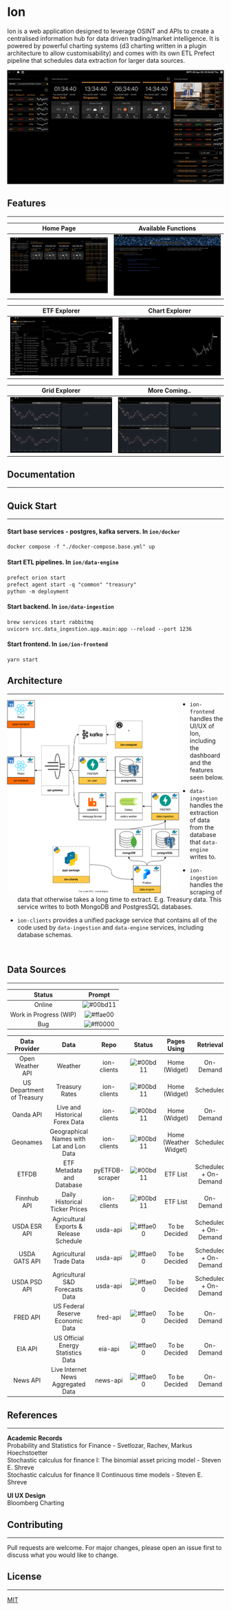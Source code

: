 # Ion

Ion is a web application designed to leverage OSINT and APIs to create a centralised information hub for data driven trading/market intelligence. It is powered by powerful charting systems (d3 charting written in a plugin architecture to allow customisability) and comes with its own ETL Prefect pipeline that schedules data extraction for larger data sources.

![](./assets/pages/main-page-preview.gif)

## Features
---
|          Home Page           |            Available Functions            |
| :--------------------------: | :---------------------------------------: |
| ![](./assets/pages/home.png) | ![](./assets/pages/function-explorer.png) |

|           ETF Explorer           |             Chart Explorer             |
| :------------------------------: | :------------------------------------: |
| ![](./assets/pages/etf-list.png) | ![](./assets/pages/chart-explorer.png) |

|             Grid Explorer             |             More Coming..             |
| :-----------------------------------: | :-----------------------------------: |
| ![](./assets/pages/grid-explorer.png) | ![](./assets/pages/grid-explorer.png) |

## Documentation

---

## Quick Start

---

#### Start base services - postgres, kafka servers. In `ion/docker`

```
docker compose -f "./docker-compose.base.yml" up
```

#### Start ETL pipelines. In `ion/data-engine`

```
prefect orion start
prefect agent start -q "common" "treasury"
python -m deployment
```

#### Start backend. In `ion/data-ingestion`

```
brew services start rabbitmq
uvicorn src.data_ingestion.app.main:app --reload --port 1236
```

#### Start frontend. In `ion/ion-frontend`

```
yarn start
```

## Architecture

---

<img align="left" src="./assets/architecture.drawio.svg" width="400" style="padding-right: 25px">

- `ion-frontend` handles the UI/UX of Ion, including the dashboard and the features seen below.

- `data-ingestion` handles the extraction of data from the database that `data-engine` writes to.

- `ion-ingestion` handles the scraping of data that otherwise takes a long time to extract. E.g. Treasury data. This service writes to both MongoDB and PostgresSQL databases.

- `ion-clients` provides a unified package service that contains all of the code used by `data-ingestion` and `data-engine` services, including database schemas.

<br clear="left"/>

## Data Sources
---
|         Status         |                          Prompt                          |
| :--------------------: | :------------------------------------------------------: |
|         Online         | ![#00bd11](https://placehold.co/10x10/00bd11/00bd11.png) |
| Work in Progress (WIP) | ![#ffae00](https://placehold.co/10x10/ffae00/ffae00.png) |
|          Bug           | ![#ff0000](https://placehold.co/10x10/ff0000/ff0000.png) |

|       Data Provider       |                   Data                   |      Repo       |                          Status                          |      Pages Using      |       Retrieval       |
| :-----------------------: | :--------------------------------------: | :-------------: | :------------------------------------------------------: | :-------------------: | :-------------------: |
|     Open Weather API      |                 Weather                  |   ion-clients   | ![#00bd11](https://placehold.co/10x10/00bd11/00bd11.png) |     Home (Widget)     |       On-Demand       |
| US Department of Treasury |              Treasury Rates              |   ion-clients   | ![#00bd11](https://placehold.co/10x10/00bd11/00bd11.png) |     Home (Widget)     |       Scheduled       |
|         Oanda API         |      Live and Historical Forex Data      |   ion-clients   | ![#00bd11](https://placehold.co/10x10/00bd11/00bd11.png) |     Home (Widget)     |       On-Demand       |
|         Geonames          | Geographical Names with Lat and Lon Data |   ion-clients   | ![#00bd11](https://placehold.co/10x10/00bd11/00bd11.png) | Home (Weather Widget) |       Scheduled       |
|           ETFDB           |        ETF Metadata and Database         | pyETFDB-scraper | ![#00bd11](https://placehold.co/10x10/00bd11/00bd11.png) |       ETF List        | Scheduled + On-Demand |
|        Finnhub API        |      Daily Historical Ticker Prices      |   ion-clients   | ![#00bd11](https://placehold.co/10x10/00bd11/00bd11.png) |       ETF List        |       On-Demand       |
|        USDA ESR API       |  Agricultural Exports & Release Schedule |     usda-api    | ![#ffae00](https://placehold.co/10x10/ffae00/ffae00.png) |     To be Decided     | Scheduled + On-Demand |
|        USDA GATS API      |         Agricultural Trade Data          |     usda-api    | ![#ffae00](https://placehold.co/10x10/ffae00/ffae00.png) |     To be Decided     | Scheduled + On-Demand |
|        USDA PSD API       |       Agricultural S&D Forecasts Data    |     usda-api    | ![#ffae00](https://placehold.co/10x10/ffae00/ffae00.png) |     To be Decided     | Scheduled + On-Demand |
|           FRED API        |       US Federal Reserve Economic Data   |     fred-api    | ![#ffae00](https://placehold.co/10x10/ffae00/ffae00.png) |     To be Decided     |       On-Demand       |
|           EIA API         |     US Official Energy Statistics Data   |      eia-api    | ![#ffae00](https://placehold.co/10x10/ffae00/ffae00.png) |     To be Decided     |       On-Demand       |
|           News API        |     Live Internet News Aggregated Data   |     news-api    | ![#ffae00](https://placehold.co/10x10/ffae00/ffae00.png) |     To be Decided     |       On-Demand       |

## References 
---
**Academic Records**\
Probability and Statistics for Finance - Svetlozar, Rachev, Markus Hoechstoetter\
Stochastic calculus for finance I: The binomial asset pricing model - Steven E. Shreve\
Stochastic calculus for finance II Continuous time models - Steven E. Shreve

**UI UX Design**\
Bloomberg Charting

## Contributing
---
Pull requests are welcome. For major changes, please open an issue first to discuss what you would like to change.

## License
---
[MIT](https://choosealicense.com/licenses/mit/)

